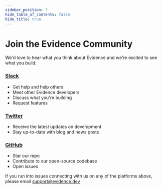 ```yaml
---
sidebar_position: 7
hide_table_of_contents: false
hide_title: true
---
```


<div>
<h1 class="community-header">Join the <span class="gradient">Evidence Community</span></h1>
</div>

We'd love to hear what you think about Evidence and we're excited to see what you build.

[<h3>Slack</h3>](https://join.slack.com/t/evidencedev/shared_invite/zt-uda6wp6a-hP6Qyz0LUOddwpXW5qG03Q)

- Get help and help others
- Meet other Evidence developers
- Discuss what you're building
- Request features

[<h3>Twitter</h3>](https://twitter.com/evidence_dev)

- Receive the latest updates on development
- Stay up-to-date with blog and news posts

[<h3>GitHub</h3>](https://github.com/evidence-dev/evidence)

- Star our repo
- Contribute to our open-source codebase
- Open issues

If you run into issues connecting with us on any of the platforms above, please email <support@evidence.dev>
